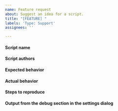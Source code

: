 ```yaml
---
name: Feature request
about: Suggest an idea for a script.
title: "[FEATURE] "
labels: 'Type: Support'
assignees: ''

---
```


<!--
If you are able to open the application the best way gather all needed
information and post questions, feature requests or issues is to use
the issue assistant in the "Help menu"!

The menu entry is named "Post questions, feature requests or issues".

Please mention the name and author(s) of the script, so they are able to respond.
Don't forget to use the `@` symbol in-front of the names, like `@pbek`, so they get notified!
You will find the authors in the *Script repository*.
-->




#### Script name

#### Script authors

#### Expected behavior

#### Actual behavior

#### Steps to reproduce

#### Output from the debug section in the settings dialog
